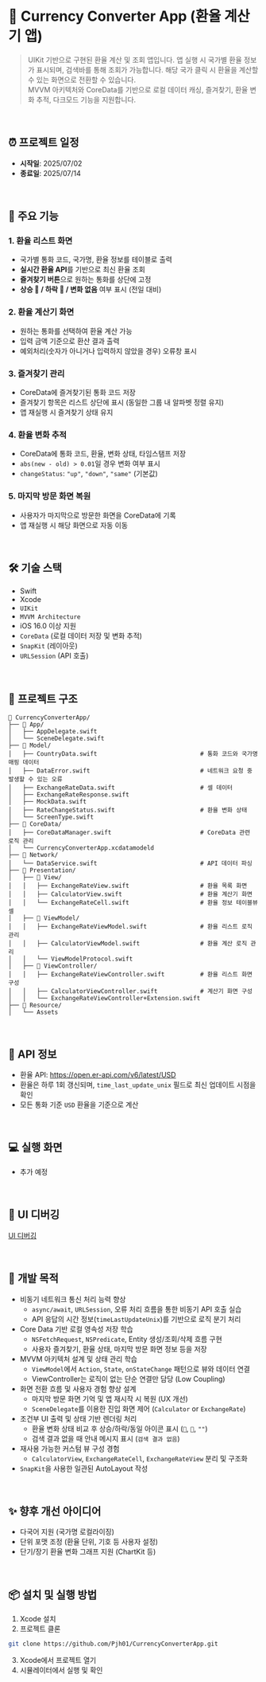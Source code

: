 # 💱 Currency Converter App (환율 계산기 앱)

> UIKit 기반으로 구현된 환율 계산 및 조회 앱입니다.
앱 실행 시 국가별 환율 정보가 표시되며, 검색바를 통해 조회가 가능합니다.
해당 국가 클릭 시 환율을 계산할 수 있는 화면으로 전환할 수 있습니다.  
MVVM 아키텍처와 CoreData를 기반으로 로컬 데이터 캐싱, 즐겨찾기, 환율 변화 추적, 다크모드 기능을 지원합니다.

<br>

## ⏰ 프로젝트 일정 
- **시작일**: 2025/07/02 
- **종료일**: 2025/07/14

<br>

## 📌 주요 기능
### 1. 환율 리스트 화면
- 국가별 통화 코드, 국가명, 환율 정보를 테이블로 출력
- **실시간 환율 API**를 기반으로 최신 환율 조회
- **즐겨찾기 버튼**으로 원하는 통화를 상단에 고정  
- **상승 🔼 / 하락 🔽 / 변화 없음** 여부 표시 (전일 대비)

### 2. 환율 계산기 화면
- 원하는 통화를 선택하여 환율 계산 가능
- 입력 금액 기준으로 환산 결과 출력
- 예외처리(숫자가 아니거나 입력하지 않았을 경우) 오류창 표시

### 3. 즐겨찾기 관리
- CoreData에 즐겨찾기된 통화 코드 저장
- 즐겨찾기 항목은 리스트 상단에 표시 (동일한 그룹 내 알파벳 정렬 유지)
- 앱 재실행 시 즐겨찾기 상태 유지

### 4. 환율 변화 추적
- CoreData에 통화 코드, 환율, 변화 상태, 타임스탬프 저장
- `abs(new - old) > 0.01`일 경우 변화 여부 표시
- `changeStatus`: `"up"`, `"down"`, `"same"` (기본값)

### 5. 마지막 방문 화면 복원
- 사용자가 마지막으로 방문한 화면을 CoreData에 기록
- 앱 재실행 시 해당 화면으로 자동 이동

<br>

## 🛠 기술 스택
- Swift
- Xcode
- `UIKit`
- `MVVM Architecture`
- iOS 16.0 이상 지원
- `CoreData` (로컬 데이터 저장 및 변화 추적)
- `SnapKit` (레이아웃)
- `URLSession` (API 호출)

<br>

## 📂 프로젝트 구조
```
📁 CurrencyConverterApp/
├── 📂 App/
│   ├── AppDelegate.swift
│   └── SceneDelegate.swift
├── 📂 Model/
│   ├── CountryData.swift                             # 통화 코드와 국가명 매핑 데이터
│   ├── DataError.swift                               # 네트워크 요청 중 발생할 수 있는 오류
│   ├── ExchangeRateData.swift                        # 셀 데이터
│   ├── ExchangeRateResponse.swift                    
│   ├── MockData.swift
│   ├── RateChangeStatus.swift                        # 환율 변화 상태
│   └── ScreenType.swift
├── 📂 CoreData/
│   ├── CoreDataManager.swift                         # CoreData 관련 로직 관리
│   └── CurrencyConverterApp.xcdatamodeld
├── 📂 Network/
│   └── DataService.swift                             # API 데이터 파싱
├── 📂 Presentation/
│   ├── 📂 View/
│   │   ├── ExchangeRateView.swift                    # 환율 목록 화면
│   │   ├── CalculatorView.swift                      # 환율 계산기 화면
│   │   └── ExchangeRateCell.swift                    # 환율 정보 테이블뷰 셀
│   ├── 📂 ViewModel/
│   │   ├── ExchangeRateViewModel.swift               # 환율 리스트 로직 관리
│   │   ├── CalculatorViewModel.swift                 # 환율 계산 로직 관리
│   │   └── ViewModelProtocol.swift
│   ├── 📂 ViewController/
│   │   ├── ExchangeRateViewController.swift          # 환율 리스트 화면 구성
│   │   ├── CalculatorViewController.swift            # 계산기 화면 구성
│   │   └── ExchangeRateViewController+Extension.swift
├── 📂 Resource/
│   └── Assets
```

<br>

## 🔁 API 정보
- 환율 API: https://open.er-api.com/v6/latest/USD
- 환율은 하루 1회 갱신되며, `time_last_update_unix` 필드로 최신 업데이트 시점을 확인
- 모든 통화 기준 `USD` 환율을 기준으로 계산

<br>

## 💻 실행 화면
- 추가 예정

<br>

## 🐞 UI 디버깅
[UI 디버깅](https://github.com/Pjh01/CurrencyConverterApp/pull/1)

<br>

## 🎯 개발 목적
- 비동기 네트워크 통신 처리 능력 향상
  - `async/await`, `URLSession`, 오류 처리 흐름을 통한 비동기 API 호출 실습
  - API 응답의 시간 정보(`timeLastUpdateUnix`)를 기반으로 로직 분기 처리
- Core Data 기반 로컬 영속성 저장 학습
  - `NSFetchRequest`, `NSPredicate`, Entity 생성/조회/삭제 흐름 구현
  - 사용자 즐겨찾기, 환율 상태, 마지막 방문 화면 정보 등을 저장
- MVVM 아키텍처 설계 및 상태 관리 학습
  - `ViewModel`에서 `Action`, `State`, `onStateChange` 패턴으로 뷰와 데이터 연결
  - ViewController는 로직이 없는 단순 연결만 담당 (Low Coupling)
- 화면 전환 흐름 및 사용자 경험 향상 설계
  - 마지막 방문 화면 기억 및 앱 재시작 시 복원 (UX 개선)
  - `SceneDelegate`를 이용한 진입 화면 제어 (`Calculator` or `ExchangeRate`)
- 조건부 UI 출력 및 상태 기반 렌더링 처리
  - 환율 변화 상태 비교 후 상승/하락/동일 아이콘 표시 (`🔼`, `🔽`, `""`)
  - 검색 결과 없을 때 안내 메시지 표시 (`검색 결과 없음`)
- 재사용 가능한 커스텀 뷰 구성 경험
  - `CalculatorView`, `ExchangeRateCell`, `ExchangeRateView` 분리 및 구조화
 - `SnapKit`을 사용한 일관된 AutoLayout 작성

<br>

## ✨ 향후 개선 아이디어
- 다국어 지원 (국가명 로컬라이징)
- 단위 포맷 조정 (환율 단위, 기호 등 사용자 설정)
- 단기/장기 환율 변화 그래프 지원 (ChartKit 등)

<br>

## 📦 설치 및 실행 방법
1. Xcode 설치
2. 프로젝트 클론
```bash
git clone https://github.com/Pjh01/CurrencyConverterApp.git
```
3. Xcode에서 프로젝트 열기
4. 시뮬레이터에서 실행 및 확인
